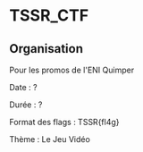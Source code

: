 # TSSR_CTF
## Organisation

Pour les promos de l'ENI Quimper

Date : ?

Durée : ?

Format des flags : TSSR{fl4g}

Thème : Le Jeu Vidéo



